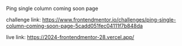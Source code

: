 Ping single column coming soon page

challenge link: https://www.frontendmentor.io/challenges/ping-single-column-coming-soon-page-5cadd051fec04111f7b848da

live link: https://2024-frontendmentor-28.vercel.app/
